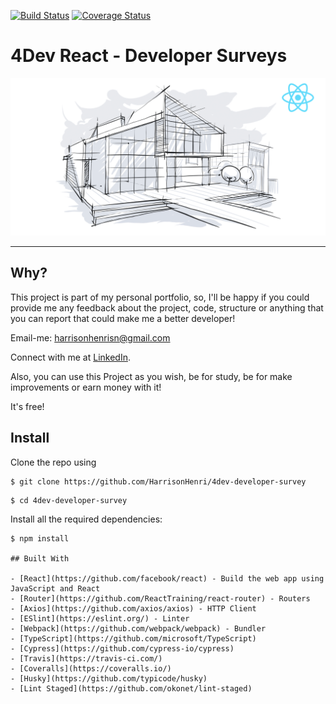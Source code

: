 [![Build Status](https://travis-ci.org/rmanguinho/clean-react.svg?branch=master)](https://travis-ci.org/rmanguinho/clean-react)
[![Coverage Status](https://coveralls.io/repos/github/HarrisonHenri/4dev-developer-survey/badge.svg?branch=master)](https://coveralls.io/github/HarrisonHenri/4dev-developer-survey?branch=master)

# **4Dev React - Developer Surveys**

[![alt text](./public/course-logo.png "Link para o treinamento")](https://www.udemy.com/course/react-com-mango/?referralCode=552F88858EAE76346C8B)

---

## Why?

This project is part of my personal portfolio, so, I'll be happy if you could provide me any feedback about the project, code, structure or anything that you can report that could make me a better developer!

Email-me: harrisonhenrisn@gmail.com

Connect with me at [LinkedIn](https://linkedin.com/in/harrison-henri-dos-santos-nascimento-a6ba33112).

Also, you can use this Project as you wish, be for study, be for make improvements or earn money with it!

It's free!

## Install

Clone the repo using

```
$ git clone https://github.com/HarrisonHenri/4dev-developer-survey
```

```
$ cd 4dev-developer-survey
```
Install all the required dependencies:

```
$ npm install

## Built With

- [React](https://github.com/facebook/react) - Build the web app using JavaScript and React
- [Router](https://github.com/ReactTraining/react-router) - Routers
- [Axios](https://github.com/axios/axios) - HTTP Client
- [ESlint](https://eslint.org/) - Linter
- [Webpack](https://github.com/webpack/webpack) - Bundler
- [TypeScript](https://github.com/microsoft/TypeScript)
- [Cypress](https://github.com/cypress-io/cypress)
- [Travis](https://travis-ci.com/)
- [Coveralls](https://coveralls.io/)
- [Husky](https://github.com/typicode/husky)
- [Lint Staged](https://github.com/okonet/lint-staged)
